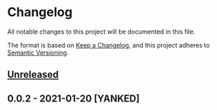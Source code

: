 # Changelog
All notable changes to this project will be documented in this file.

The format is based on [Keep a Changelog](https://keepachangelog.com/en/1.0.0/),
and this project adheres to [Semantic Versioning](https://semver.org/spec/v2.0.0.html).

## [Unreleased]

## 0.0.2 - 2021-01-20 [YANKED]
[Unreleased]: https://github.com/geut/apiness/compare/v0.0.2...HEAD
